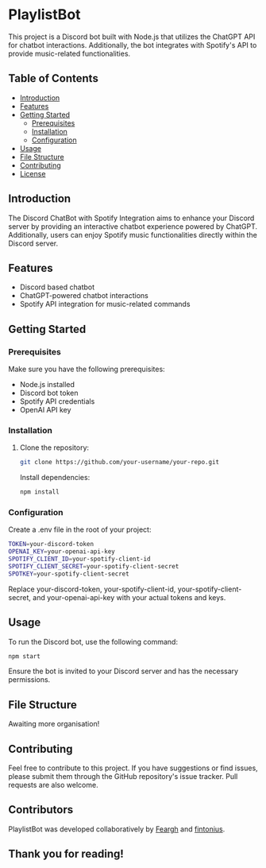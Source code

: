 # PlaylistBot

This project is a Discord bot built with Node.js that utilizes the ChatGPT API for chatbot interactions. Additionally, the bot integrates with Spotify's API to provide music-related functionalities.

## Table of Contents

- [Introduction](#introduction)
- [Features](#features)
- [Getting Started](#getting-started)
  - [Prerequisites](#prerequisites)
  - [Installation](#installation)
  - [Configuration](#configuration)
- [Usage](#usage)
- [File Structure](#file-structure)
- [Contributing](#contributing)
- [License](#license)

## Introduction

The Discord ChatBot with Spotify Integration aims to enhance your Discord server by providing an interactive chatbot experience powered by ChatGPT. Additionally, users can enjoy Spotify music functionalities directly within the Discord server.

## Features

- Discord based chatbot
- ChatGPT-powered chatbot interactions
- Spotify API integration for music-related commands

## Getting Started

### Prerequisites

Make sure you have the following prerequisites:

- Node.js installed
- Discord bot token
- Spotify API credentials
- OpenAI API key

### Installation

1. Clone the repository:

   ```bash
   git clone https://github.com/your-username/your-repo.git
   ```

   Install dependencies:
   ```bash
   npm install
   ```


### Configuration

Create a .env file in the root of your project:

```bash
TOKEN=your-discord-token
OPENAI_KEY=your-openai-api-key
SPOTIFY_CLIENT_ID=your-spotify-client-id
SPOTIFY_CLIENT_SECRET=your-spotify-client-secret
SPOTKEY=your-spotify-client-secret
```

Replace your-discord-token, your-spotify-client-id, your-spotify-client-secret, and your-openai-api-key with your actual tokens and keys.

## Usage

To run the Discord bot, use the following command:

```bash
npm start
```

Ensure the bot is invited to your Discord server and has the necessary permissions.

## File Structure

Awaiting more organisation!

## Contributing

Feel free to contribute to this project. If you have suggestions or find issues, please submit them through the GitHub repository's issue tracker. Pull requests are also welcome.


## Contributors

PlaylistBot was developed collaboratively by [Feargh](https://github.com/Feargh) and [fintonius](https://github.com/fintonius).

##  Thank you for reading!